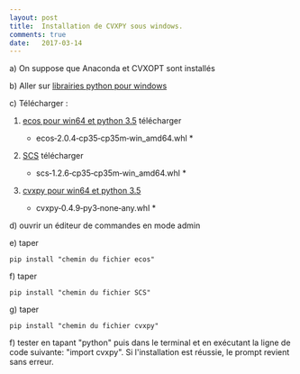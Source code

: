 ```yaml
---
layout: post
title:  Installation de CVXPY sous windows.
comments: true
date:   2017-03-14
---
```


a) On suppose que Anaconda et CVXOPT sont installés

b) Aller sur [librairies python pour windows](http://www.lfd.uci.edu/~gohlke/pythonlibs/)

c) Télécharger :

1) [ecos pour win64 et python 3.5](http://www.lfd.uci.edu/~gohlke/pythonlibs/#ecos) télécharger 
    * ecos‑2.0.4‑cp35‑cp35m‑win_amd64.whl *

2) [SCS](http://www.lfd.uci.edu/~gohlke/pythonlibs/#ecos) télécharger 
    * scs‑1.2.6‑cp35‑cp35m‑win_amd64.whl *

3) [cvxpy pour win64 et python 3.5](http://www.lfd.uci.edu/~gohlke/pythonlibs/#ecos)
    * cvxpy‑0.4.9‑py3‑none‑any.whl * 


d) ouvrir un éditeur de commandes en mode admin

e) taper 

    pip install "chemin du fichier ecos"

f) taper 

    pip install "chemin du fichier SCS"

g) taper 

    pip install "chemin du fichier cvxpy"

f) tester en tapant "python" puis <Enter> dans le terminal et en exécutant la ligne de code suivante: "import cvxpy". Si l'installation est réussie, le prompt revient sans erreur.




 